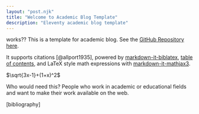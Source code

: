 ```yaml
---
layout: "post.njk"
title: "Welcome to Academic Blog Template"
description: "Eleventy academic blog template"
---
```

 works??
This is a template for academic blog. See the [GitHub Repository here](https://github.com/CondensedMilk7/eleventy-academic-template).

It supports citations [@allport1935], powered by [markdown-it-biblatex](https://github.com/arothuis/markdown-it-biblatex),
[table of contents](https://github.com/cmaas/markdown-it-table-of-contents),
and LaTeX style math expressions with [markdown-it-mathjax3](https://github.com/tani/markdown-it-mathjax3#readme).

$\sqrt{3x-1}+(1+x)^2$

Who would need this? People who work in academic or educational fields
and want to make their work available on the web.

[bibliography]
